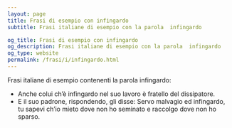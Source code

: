```yaml
---
layout: page
title: Frasi di esempio con infingardo 
subtitle: Frasi italiane di esempio con la parola  infingardo

og_title: Frasi di esempio con infingardo 
og_description: Frasi italiane di esempio con la parola  infingardo
og_type: website
permalink: /frasi/i/infingardo.html
---
```


Frasi italiane di esempio contenenti la parola infingardo:


- Anche colui ch’è infingardo nel suo lavoro è fratello del dissipatore.
- E il suo padrone, rispondendo, gli disse: Servo malvagio ed infingardo, tu sapevi ch’io mieto dove non ho seminato e raccolgo dove non ho sparso.
